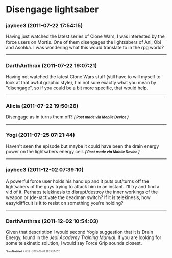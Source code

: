 # Disengage lightsaber

### **jaybee3** (2011-07-22 17:54:15)

Having just watched the latest series of Clone Wars, I was interested by the force users on Mortis. One of them disengages the lightsabers of Ani, Obi and Asohka. I was wondering what this would translate to in the rpg world?

---

### **DarthAnthrax** (2011-07-22 19:07:21)

Having not watched the latest Clone Wars stuff (still have to will myself to look at that awful graphic style), I´m not sure exactly what you mean by "disengage", so if you could be a bit more specific, that would help.

---

### **Alicia** (2011-07-22 19:50:26)

Disengage as in turns them off?
<span style="font-size: 0.80em;">***[ Post made via Mobile Device ]***</span>

---

### **Yogi** (2011-07-25 07:21:44)

Haven't seen the episode but maybe it could have been the drain energy power on the lightsabers energy cell.
<span style="font-size: 0.80em;">***[ Post made via Mobile Device ]***</span>

---

### **jaybee3** (2011-12-02 07:39:10)

A powerful force user holds his hand up and it puts out/turns off the lightsabers of the guys trying to attack him in an instant. I'll try and find a vid of it. Perhaps telekinesis to disrupt/destroy the inner workings of the weapon or (de-)activate the deadman switch? If it is telekinesis, how easy/difficult is it to resist on something you're holding?

---

### **DarthAnthrax** (2011-12-02 10:54:03)

Given that description I would second Yogis suggestion that it is Drain Energy, found in the *Jedi Academy Training Manual*.
If you are looking for some telekinetic solution, I would say Force Grip sounds closest.



<span style="font-size: 0.5em;">***Last Modified**: 4.0.28 - *2025-06-02 21:35:57 EDT*</span>